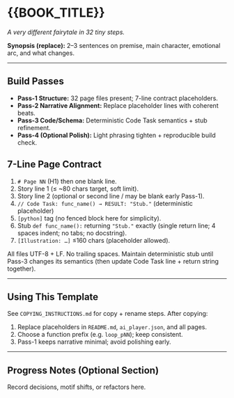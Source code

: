# {{BOOK_TITLE}}

*A very different fairytale in 32 tiny steps.*

**Synopsis (replace):** 2–3 sentences on premise, main character, emotional arc, and what changes.

---

## Build Passes

- **Pass-1 Structure:** 32 page files present; 7-line contract placeholders.
- **Pass-2 Narrative Alignment:** Replace placeholder lines with coherent beats.
- **Pass-3 Code/Schema:** Deterministic Code Task semantics + stub refinement.
- **Pass-4 (Optional Polish):** Light phrasing tighten + reproducible build check.

## 7-Line Page Contract

1. `# Page NN` (H1) then one blank line.
2. Story line 1 (≤ ~80 chars target, soft limit).
3. Story line 2 (optional or second line / may be blank early Pass-1).
4. `// Code Task: func_name() → RESULT: "Stub."` (deterministic placeholder)
5. `[python]` tag (no fenced block here for simplicity).
6. Stub `def func_name():` returning `"Stub."` exactly (single return line; 4 spaces indent; no tabs; no docstring).
7. `[Illustration: …]` ≤160 chars (placeholder allowed).

All files UTF-8 + LF. No trailing spaces. Maintain deterministic stub until Pass-3 changes its semantics (then update Code Task line + return string together).

---

## Using This Template

See `COPYING_INSTRUCTIONS.md` for copy + rename steps. After copying:

1. Replace placeholders in `README.md`, `ai_player.json`, and all pages.
2. Choose a function prefix (e.g. `loop_pNN`); keep consistent.
3. Pass-1 keeps narrative minimal; avoid polishing early.

---

## Progress Notes (Optional Section)

Record decisions, motif shifts, or refactors here.

